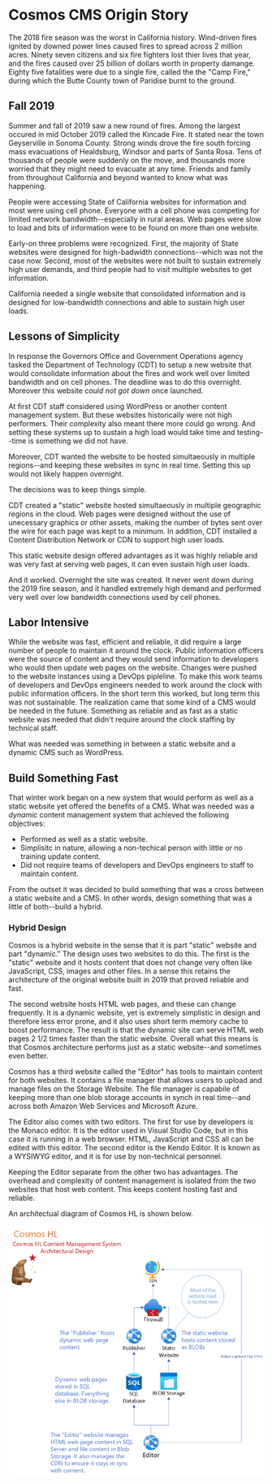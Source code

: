 # Cosmos CMS Origin Story

The 2018 fire season was the worst in California history.  Wind-driven fires ignited by downed power lines caused fires to spread across 2 million acres. Ninety seven citizens and six fire fighters lost thier lives that year, and the fires caused over 25 billion of dollars worth in property damange.  Eighty five fatalities were due to a single fire, called the the "Camp Fire," during which the Butte County town of Paridise burnt to the ground.

## Fall 2019

Summer and fall of 2019 saw a new round of fires. Among the largest occured in mid October 2019 called the Kincade Fire. It stated near the town Geyserville in Sonoma County.  Strong winds drove the fire south forcing mass evacuations of Healdsburg, Windsor and parts of Santa Rosa. Tens of thousands of people were suddenly on the move, and thousands more worried that they might need to evacuate at any time.  Friends and family from throughout California and beyond wanted to know what was happening.

People were accessing State of California websites for information and most were using cell phone.  Everyone with a cell phone was competing for limited network bandwidth--especially in rural areas.  Web pages were slow to load and bits of information were to be found on more than one website.

Early-on three problems were recognized. First, the majority of State websites were designed for high-badwidth connections--which was not the case now.  Second, most of the websites were not built to sustain extremely high user demands, and third people had to visit multiple websites to get information.

California needed a single website that consolidated information and is designed for low-bandwidth connections and able to sustain high user loads.

## Lessons of Simplicity

In response the Governors Office and Government Operations agency tasked the Department of Technology (CDT) to setup a new website that would consolidate information about the fires and work well over limited bandwidth and on cell phones.  The deadline was to do this overnight.  Moreover this website _could not got down_ once launched.

At first CDT staff considered using WordPress or another content management system.  But these websites historically were not high performers. Their complexity also meant there more could go wrong. And setting these systems up to sustain a high load would take time and testing--time is something we did not have.  

Moreover, CDT wanted the website to be hosted simultaeously in multiple regions--and keeping these websites in sync in real time.  Setting this up would not likely happen overnight.

The decisions was to keep things simple.

CDT created a "static" website hosted simultaeously in multiple geographic regions in the cloud.  Web pages were designed without the use of unecessary graphics or other assets, making the number of bytes sent over the wire for each page was kept to a minimum.  In addition, CDT installed a Content Distribution Network or CDN to support high user loads.

This static website design offered advantages as it was highly reliable and was very fast at serving web pages, it can even sustain high user loads.

And it worked.  Overnight the site was created.  It never went down during the 2019 fire season, and it handled extremely high demand and performed very well over low bandwidth connections used by cell phones.

## Labor Intensive

While the website was fast, efficient and reliable, it did require a large number of people to maintain it around the clock.  Public information officers were the source of content and they would send information to developers who would then update web pages on the website.  Changes were pushed to the website instances using a DevOps pipleline.  To make this work teams of developers and DevOps engineers needed to work around the clock with public information officers.  In the short term this worked, but long term this was not sustainable. The realization came that some kind of a CMS would be needed in the future.  Something as reliable and as fast as a static website was needed that didn't require around the clock staffing by technical staff.

What was needed was something in between a static website and a dynamic CMS such as WordPress.

## Build Something Fast

That winter work began on a new system that would perform as well as a static website yet offered the benefits of a CMS.  What was needed was a _dynamic_ content management system that achieved the following objectives:

* Performed as well as a static website.
* Simplisitc in nature, allowing a non-techical person with little or no training update content.
* Did not require teams of developers and DevOps engineers to staff to maintain content.

From the outset it was decided to build something that was a cross between a static website and a CMS.  In other words, design something that was a little of both--build a hybrid.

### Hybrid Design

Cosmos is a hybrid website in the sense that it is part "static" website and part "dynamic."  The design uses two websites to do this.  The first is the "static" website and it hosts content that does not change very often like JavaScript, CSS, images and other files.  In a sense this retains the architecture of the original website built in 2019 that proved reliable and fast.

The second website hosts HTML web pages, and these can change frequently.  It is a dynamic website, yet is extremely simplistic in design and therefore less error prone, and it also uses short term memory cache to boost performance.  The result is that the dynamic site can serve HTML web pages 2 1/2 times faster than the static website.  Overall what this means is that Cosmos architecture performs just as a static website--and sometimes even better.

Cosmos has a third website called the "Editor" has tools to maintain content for both websites.  It contains a file manager that allows users to upload and manage files on the Storage Website.  The file manager is capabile of keeping more than one blob storage accounts in synch in real time--and across both Amazon Web Services and Microsoft Azure.

The Editor also comes with two editors.  The first for use by developers is the Monaco editor. It is the editor used in Visual Studio Code, but in this case it is running in a web browser.  HTML, JavaScript and CSS all can be edited with this editor.  The second editor is the Kendo Editor. It is known as a WYSIWYG editor, and it is for use by non-technical personnel.

Keeping the Editor separate from the other two has advantages.  The overhead and complexity of content management is isolated from the two websites that host web content. This keeps content hosting fast and reliable.

An architectual diagram of Cosmos HL is shown below.

![Image of Cosmos Architecture](https://github.com/CosmosSoftware/Cosmos.Cms/blob/main/Documentation/Cosmos%20HL%20Design.png)

